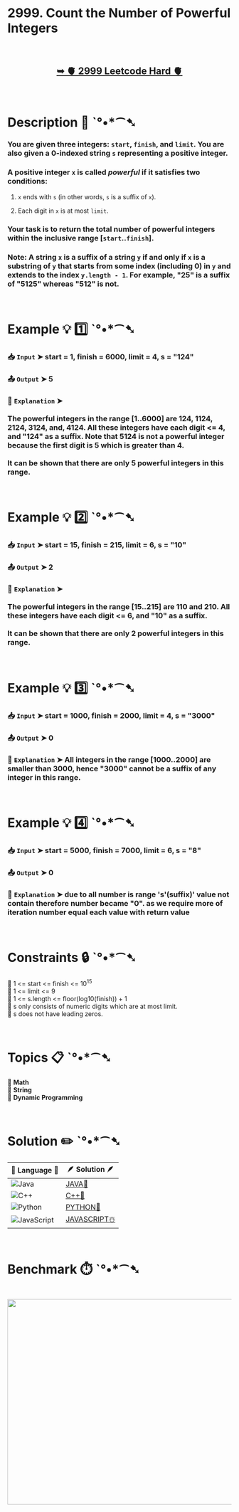 # 2999. Count the Number of Powerful Integers

</br>

<h2 align="center"> 

<a href="https://leetcode.com/problems/count-the-number-of-powerful-integers/description/?envType=daily-question&envId=2025-04-10"><strong>➥ 🫀 2999 Leetcode Hard 🫀 </strong></a>
</h2>

</br>

# Description 📜 ˋ°•*⁀➷

### You are given three integers: `start`, `finish`, and `limit`. You are also given a 0-indexed string `s` representing a positive integer.

### A positive integer `x` is called *powerful* if it satisfies two conditions:

1. `x` ends with `s` (in other words, `s` is a suffix of `x`).

2. Each digit in `x` is at most `limit`.

### Your task is to return the total number of powerful integers within the inclusive range [`start`..`finish`].

### Note: A string `x` is a suffix of a string `y` if and only if `x` is a substring of `y` that starts from some index (including 0) in `y` and extends to the index `y.length - 1`. For example, "25" is a suffix of "5125" whereas "512" is not.

</br>

# Example 💡 1️⃣ ˋ°•*⁀➷

  ### 📥 `Input`  ➤ start = 1, finish = 6000, limit = 4, s = "124"

  ### 📤 `Output`  ➤ 5

  ### 🔦 `Explanation`  ➤  </br></br>The powerful integers in the range [1..6000] are 124, 1124, 2124, 3124, and, 4124. All these integers have each digit <= 4, and "124" as a suffix. Note that 5124 is not a powerful integer because the first digit is 5 which is greater than 4. </br></br>It can be shown that there are only 5 powerful integers in this range.

</br>

# Example 💡 2️⃣ ˋ°•*⁀➷

  ### 📥 `Input` ➤ start = 15, finish = 215, limit = 6, s = "10"

  ### 📤 `Output`  ➤ 2

  ### 🔦 `Explanation` ➤</br></br> The powerful integers in the range [15..215] are 110 and 210. All these integers have each digit <= 6, and "10" as a suffix.</br></br> It can be shown that there are only 2 powerful integers in this range.

</br>

# Example 💡 3️⃣ ˋ°•*⁀➷

  ### 📥 `Input` ➤ start = 1000, finish = 2000, limit = 4, s = "3000"

  ### 📤 `Output`  ➤ 0

  ### 🔦 `Explanation`  ➤ All integers in the range [1000..2000] are smaller than 3000, hence "3000" cannot be a suffix of any integer in this range.

</br>

# Example 💡 4️⃣ ˋ°•*⁀➷

  ### 📥 `Input`  ➤ start = 5000, finish = 7000, limit = 6, s = "8"

  ### 📤 `Output`  ➤ 0

  ### 🔦 `Explanation`  ➤ due to all number is range 's'(suffix)' value not contain therefore number became "0". as we require more of iteration number equal each value with return value

</br>

# Constraints 🔒 ˋ°•*⁀➷

🔹 1 <= start <= finish <= 10<sup>15</sup> </br>
🔹 1 <= limit <= 9 </br>
🔹 1 <= s.length <= floor(log10(finish)) + 1 </br>
🔹 s only consists of numeric digits which are at most limit. </br>
🔹 s does not have leading zeros. </br>

</br>

# Topics 📋 ˋ°•*⁀➷

🔸 **Math**  </br>
🔸 **String**  </br>
🔸 **Dynamic Programming**  </br>

</br>

# Solution ✏️ ˋ°•*⁀➷

| 📒 Language 📒  | 🪶 Solution 🪶 |
| ------------- | ------------- |
|  ![Java](https://img.shields.io/badge/java-%23ED8B00.svg?style=for-the-badge&logo=openjdk&logoColor=white)  | [JAVA🍁](https://github.com/Prakhar-002/LEETCODE/blob/main/%F0%9F%8D%84%20Daily%20Challenge%202025%20%F0%9F%8D%B3/%F0%9F%94%AC%20Examine%20Thoroughly%20%F0%9F%A7%AC/04%20Apr%20%E2%98%94/10%20-%2004%20-%202025%20---%202999.%20Count%20the%20Number%20of%20Powerful%20Integers%20%E2%98%83%EF%B8%8F%20%F0%9F%8D%81%20%F0%9F%8D%B0%20%F0%9F%8E%B2/%F0%9F%8D%81JAVA%20-%202999.%20Count%20the%20Number%20of%20Powerful%20Integers.java) |
|  ![C++](https://img.shields.io/badge/c++-%2300599C.svg?style=for-the-badge&logo=c%2B%2B&logoColor=white)  | [C++🎲](https://github.com/Prakhar-002/LEETCODE/blob/main/%F0%9F%8D%84%20Daily%20Challenge%202025%20%F0%9F%8D%B3/%F0%9F%94%AC%20Examine%20Thoroughly%20%F0%9F%A7%AC/04%20Apr%20%E2%98%94/10%20-%2004%20-%202025%20---%202999.%20Count%20the%20Number%20of%20Powerful%20Integers%20%E2%98%83%EF%B8%8F%20%F0%9F%8D%81%20%F0%9F%8D%B0%20%F0%9F%8E%B2/%F0%9F%8E%B2CPP%20-%202999.%20Count%20the%20Number%20of%20Powerful%20Integers.cpp)  |
|  ![Python](https://img.shields.io/badge/python-3670A0?style=for-the-badge&logo=python&logoColor=ffdd54)    | [PYTHON🍰](https://github.com/Prakhar-002/LEETCODE/blob/main/%F0%9F%8D%84%20Daily%20Challenge%202025%20%F0%9F%8D%B3/%F0%9F%94%AC%20Examine%20Thoroughly%20%F0%9F%A7%AC/04%20Apr%20%E2%98%94/10%20-%2004%20-%202025%20---%202999.%20Count%20the%20Number%20of%20Powerful%20Integers%20%E2%98%83%EF%B8%8F%20%F0%9F%8D%81%20%F0%9F%8D%B0%20%F0%9F%8E%B2/%F0%9F%8D%B0PYTHON%20-%202999.%20Count%20the%20Number%20of%20Powerful%20Integers.py) |
| ![JavaScript](https://img.shields.io/badge/javascript-%23323330.svg?style=for-the-badge&logo=javascript&logoColor=%23F7DF1E)   | [JAVASCRIPT☃️](https://github.com/Prakhar-002/LEETCODE/blob/main/%F0%9F%8D%84%20Daily%20Challenge%202025%20%F0%9F%8D%B3/%F0%9F%94%AC%20Examine%20Thoroughly%20%F0%9F%A7%AC/04%20Apr%20%E2%98%94/10%20-%2004%20-%202025%20---%202999.%20Count%20the%20Number%20of%20Powerful%20Integers%20%E2%98%83%EF%B8%8F%20%F0%9F%8D%81%20%F0%9F%8D%B0%20%F0%9F%8E%B2/%E2%98%83%EF%B8%8FJAVASCRIPT%20-%202999.%20Count%20the%20Number%20of%20Powerful%20Integers.js) |

</br>

# Benchmark ⏱️ ˋ°•*⁀➷

<h1  align="center" >

<img src ="https://github.com/user-attachments/assets/b0be3cbb-bbc8-4c37-8b25-7d1d8097cbd4" width = "700px" height="462px" />

</h1>

